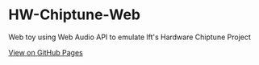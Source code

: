 # HW-Chiptune-Web
Web toy using Web Audio API to emulate lft's Hardware Chiptune Project

[View on GitHub Pages](https://kasanekona.github.io/HW-Chiptune-Web/)
